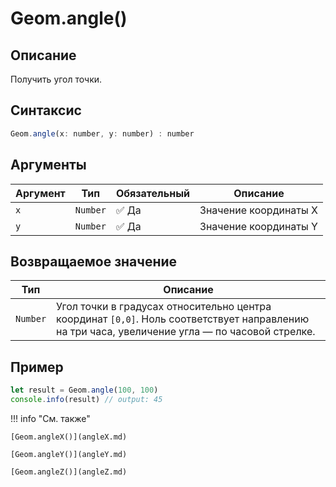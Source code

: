 # Geom.angle()

## Описание
Получить угол точки.

## Синтаксис
```javascript
Geom.angle(x: number, y: number) : number
```

## Аргументы
| Аргумент | Тип    | Обязательный | Описание                     |
|----------|--------|--------------|------------------------------|
| `x`      | `Number` | ✅ Да           | Значение координаты X        |
| `y`      | `Number` | ✅ Да           | Значение координаты Y        |

## Возвращаемое значение
| Тип      | Описание                                                                 |
|----------|--------------------------------------------------------------------------|
| `Number` | Угол точки в градусах относительно центра координат `[0,0]`. Ноль соответствует направлению на три часа, увеличение угла — по часовой стрелке. |

## Пример
```javascript linenums="1"
let result = Geom.angle(100, 100)
console.info(result) // output: 45
```

!!! info "См. также"

    [Geom.angleX()](angleX.md)

    [Geom.angleY()](angleY.md)
    
    [Geom.angleZ()](angleZ.md)

